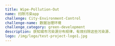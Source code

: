 ```yaml
---
title: Wipe-Pollution-Out
name: 扫除污染app
challenge: City-Environment-Control
challenge-name: 数据治理环境
challenge_category: green-development
description: 获知城市污染源分布规律，有效扫除这些污染源.
logo: /img/logo/test-project-logo1.jpg
---
```

